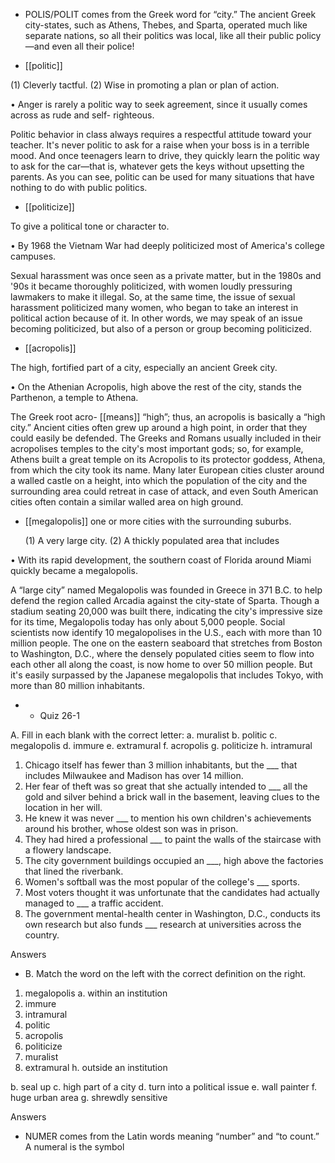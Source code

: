 - POLIS/POLIT comes from the Greek word for “city.” The ancient Greek city-states, such as Athens,
Thebes, and Sparta, operated much like separate nations, so all their politics was local, like all their
public policy—and even all their police!

- [[politic]] 

 (1) Cleverly tactful. (2) Wise in promoting a plan or plan of action. 

•  Anger  is  rarely  a  politic  way  to  seek  agreement,  since  it  usually  comes  across  as  rude  and  self-
righteous. 

Politic behavior in class always requires a respectful attitude toward your teacher. It's never politic
to  ask  for  a  raise  when  your  boss  is  in  a  terrible  mood.  And  once  teenagers  learn  to  drive,  they
quickly learn the politic way to ask for the car—that is, whatever gets the keys without upsetting the
parents. As you can see, politic can be used for many situations that have nothing to do with public
politics.

- [[politicize]] 

 To give a political tone or character to. 

• By 1968 the Vietnam War had deeply politicized most of America's college campuses. 

Sexual harassment was once seen as a private matter, but in the 1980s and '90s it became thoroughly
politicized,  with  women  loudly  pressuring  lawmakers  to  make  it  illegal.  So,  at  the  same  time,  the
issue of sexual harassment politicized many women, who began to take an interest in political action
because of it. In other words, we may speak of an issue becoming politicized, but also of a person or
group becoming politicized.

- [[acropolis]] 

 The high, fortified part of a city, especially an ancient Greek city. 

• On the Athenian Acropolis, high above the rest of the city, stands the Parthenon, a temple to Athena. 

The Greek root acro- [[means]] “high”; thus, an acropolis is basically a “high city.” Ancient cities often
grew  up  around  a  high  point,  in  order  that  they  could  easily  be  defended.  The  Greeks  and  Romans
usually  included  in  their  acropolises  temples  to  the  city's  most  important  gods;  so,  for  example,
Athens built a great temple on its Acropolis to its protector goddess, Athena, from which the city took
its  name.  Many  later  European  cities  cluster  around  a  walled  castle  on  a  height,  into  which  the
population  of  the  city  and  the  surrounding  area  could  retreat  in  case  of  attack,  and  even  South
American cities often contain a similar walled area on high ground.

- [[megalopolis]] 
one or more cities with the surrounding suburbs. 

  (1)  A  very  large  city.  (2)  A  thickly  populated  area  that  includes

•  With  its  rapid  development,  the  southern  coast  of  Florida  around  Miami  quickly  became  a
megalopolis. 

A  “large  city”  named  Megalopolis  was  founded  in  Greece  in  371  B.C.  to  help  defend  the  region
called  Arcadia  against  the  city-state  of  Sparta.  Though  a  stadium  seating  20,000  was  built  there,
indicating  the  city's  impressive  size  for  its  time,  Megalopolis  today  has  only  about  5,000  people.
Social scientists now identify 10 megalopolises in the U.S., each with more than 10 million people.
The one on the eastern seaboard that stretches from Boston to Washington, D.C., where the densely
populated  cities  seem  to  flow  into  each  other  all  along  the  coast,  is  now  home  to  over  50  million
people. But it's easily surpassed by the Japanese megalopolis that includes Tokyo, with more than 80
million inhabitants.

- - Quiz 26-1

A. Fill in each blank with the correct letter:
a. muralist
b. politic
c. megalopolis
d. immure
e. extramural
f. acropolis
g. politicize
h. intramural
1.  Chicago  itself  has  fewer  than  3  million  inhabitants,  but  the  ___  that  includes  Milwaukee  and
Madison has over 14 million.
2.  Her  fear  of  theft  was  so  great  that  she  actually  intended  to  ___  all  the  gold  and  silver  behind  a
brick wall in the basement, leaving clues to the location in her will.
3. He knew it was never ___ to mention his own children's achievements around his brother, whose
oldest son was in prison.
4. They had hired a professional ___ to paint the walls of the staircase with a flowery landscape.
5. The city government buildings occupied an ___, high above the factories that lined the riverbank.
6. Women's softball was the most popular of the college's ___ sports.
7.  Most  voters  thought  it  was  unfortunate  that  the  candidates  had  actually  managed  to  ___  a  traffic
accident.
8. The government mental-health center in Washington, D.C., conducts its own research but also funds
___ research at universities across the country.

Answers

- B. Match the word on the left with the correct definition on the right.
1. megalopolis a. within an institution
2. immure
3. intramural
4. politic
5. acropolis
6. politicize
7. muralist
8. extramural h. outside an institution

b. seal up
c. high part of a city
d. turn into a political issue
e. wall painter
f. huge urban area
g. shrewdly sensitive

Answers

- NUMER  comes  from  the  Latin  words  meaning  “number”  and  “to  count.”  A  numeral  is  the  symbol
